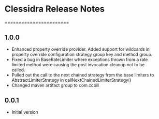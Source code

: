 # Clessidra Release Notes
=======================

## 1.0.0

- Enhanced property override provider. Added support for wildcards in property override configuration strategy group key and method group.
- Fixed a bug in BaseRateLimiter where exceptions thrown from a rate limited method were causing the post invocation cleanup not to be called.
- Pulled out the call to the next chained strategy from the base limiters to AbstractLimiterStrategy in callNextChainedLimiterStrategy()
- Changed maven artifact group to com.ccbill

## 0.0.1

- Initial version 